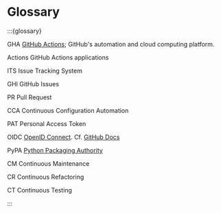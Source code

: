 # Glossary

:::{glossary}

GHA
  [GitHub Actions](https://github.com/features/actions);
  GitHub's automation and cloud computing platform.

Actions
  GitHub Actions applications

ITS
  Issue Tracking System

GHI
  GitHub Issues

PR
  Pull Request

CCA
  Continuous Configuration Automation

PAT
  Personal Access Token

OIDC
  [OpenID Connect](https://openid.net/connect/). Cf. [GitHub Docs](https://docs.github.com/en/actions/security-for-github-actions/security-hardening-your-deployments/about-security-hardening-with-openid-connect)

PyPA
  [Python Packaging Authority](https://www.pypa.io/)

CM
  Continuous Maintenance

CR
  Continuous Refactoring

CT
  Continuous Testing

:::
